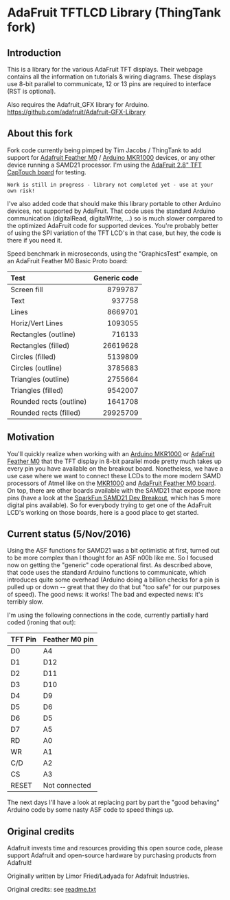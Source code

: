 # AdaFruit TFTLCD Library (ThingTank fork)
## Introduction
This is a library for the various AdaFruit TFT displays. Their webpage contains all the information on tutorials & wiring diagrams. These displays use 8-bit parallel to communicate, 12 or 13 pins are required to interface (RST is optional).

Also requires the Adafruit_GFX library for Arduino. https://github.com/adafruit/Adafruit-GFX-Library

## About this fork
Fork code currently being pimped by Tim Jacobs / ThingTank to add support for [Adafruit Feather M0](https://www.adafruit.com/product/2772) / [Arduino MKR1000](https://www.arduino.cc/en/Main/ArduinoMKR1000) devices, or any other device running a SAMD21 processor. I'm using the [AdaFruit 2.8" TFT CapTouch board](https://www.adafruit.com/products/2090) for testing.
```
Work is still in progress - library not completed yet - use at your own risk! 
```
I've also added code that should make this library portable to other Arduino devices, not supported by AdaFruit. That code uses the standard Arduino communication (digitalRead, digitalWrite, ...) so is much slower compared to the optimized AdaFruit code for supported devices. You're probably better of using the SPI variation of the TFT LCD's in that case, but hey, the code is there if you need it.

Speed benchmark in microseconds, using the "GraphicsTest" example, on an AdaFruit Feather M0 Basic Proto board:

Test | Generic code
:--- | ---:
Screen fill             | 8799787 
Text                    | 937758
Lines                   | 8669701
Horiz/Vert Lines        | 1093055
Rectangles (outline)    | 716133
Rectangles (filled)     | 26619628
Circles (filled)        | 5139809
Circles (outline)       | 3785683
Triangles (outline)     | 2755664
Triangles (filled)      | 9542007
Rounded rects (outline) | 1641708
Rounded rects (filled)  | 29925709

## Motivation
You'll quickly realize when working with an [Arduino MKR1000](https://www.arduino.cc/en/Main/ArduinoMKR1000) or [AdaFruit Feather M0](https://www.adafruit.com/product/2772) that the TFT display in 8-bit parallel mode pretty much takes up every pin you have available on the breakout board. Nonetheless, we have a use case where we want to connect these LCDs to the more modern SAMD processors of Atmel like on the [MKR1000](https://www.arduino.cc/en/Main/ArduinoMKR1000) and [AdaFruit Feather M0 board](https://www.adafruit.com/product/2772). On top, there are other boards available with the SAMD21 that expose more pins (have a look at the [SparkFun SAMD21 Dev Breakout](https://www.sparkfun.com/products/13672), which has 5 more digital pins available). So for everybody trying to get one of the AdaFruit LCD's working on those boards, here is a good place to get started.

## Current status (5/Nov/2016)
Using the ASF functions for SAMD21 was a bit optimistic at first, turned out to be more complex than I thought for an ASF n00b like me. So I focused now on getting the "generic" code operational first. As described above, that code uses the standard Arduino functions to communicate, which introduces quite some overhead (Arduino doing a billion checks for a pin is pulled up or down -- great that they do that but "too safe" for our purposes of speed). The good news: it works! The bad and expected news: it's terribly slow.

I'm using the following connections in the code, currently partially hard coded (ironing that out):

TFT Pin | Feather M0 pin
--- | ---
D0 | A4
D1 | D12
D2 | D11
D3 | D10
D4 | D9
D5 | D6
D6 | D5
D7 | A5
RD | A0
WR | A1
C/D | A2
CS | A3
RESET | Not connected

The next days I'll have a look at replacing part by part the "good behaving" Arduino code by some nasty ASF code to speed things up.

## Original credits
Adafruit invests time and resources providing this open source code, please support Adafruit and open-source hardware by purchasing products from Adafruit!

Originally written by Limor Fried/Ladyada for Adafruit Industries.

Original credits: see [readme.txt](readme.txt)
